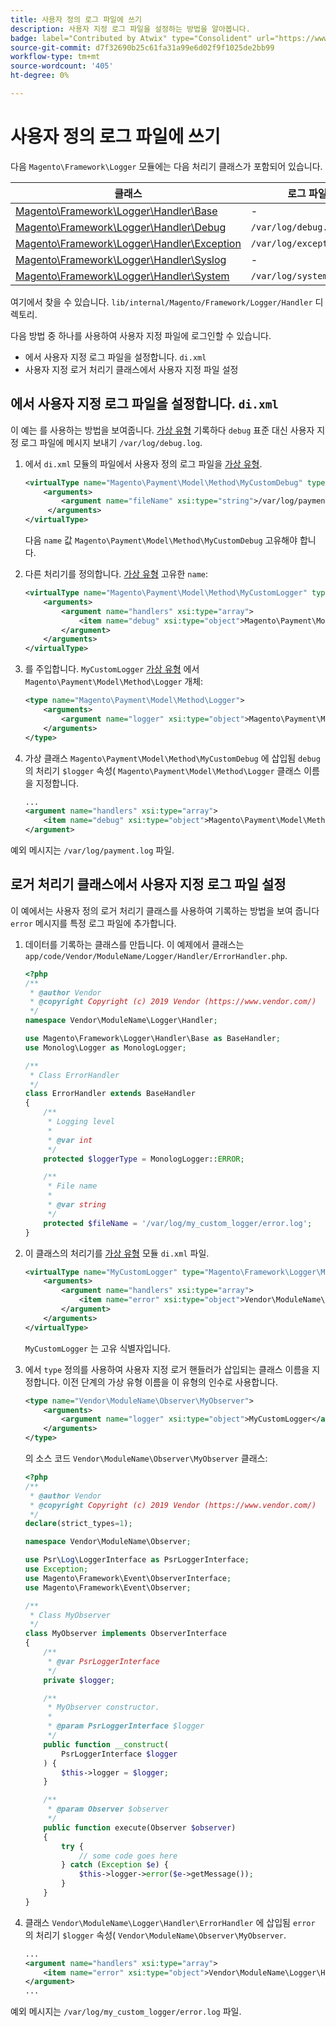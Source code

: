```yaml
---
title: 사용자 정의 로그 파일에 쓰기
description: 사용자 지정 로그 파일을 설정하는 방법을 알아봅니다.
badge: label="Contributed by Atwix" type="Consolident" url="https://www.atwix.com/" tooltip="Atwix"
source-git-commit: d7f32690b25c61fa31a99e6d02f9f1025de2bb99
workflow-type: tm+mt
source-wordcount: '405'
ht-degree: 0%

---
```



# 사용자 정의 로그 파일에 쓰기

다음 `Magento\Framework\Logger` 모듈에는 다음 처리기 클래스가 포함되어 있습니다.

| 클래스 | 로그 파일 |
| ----- | -------- |
| [Magento\Framework\Logger\Handler\Base][base] | - |
| [Magento\Framework\Logger\Handler\Debug][debug] | `/var/log/debug.log` |
| [Magento\Framework\Logger\Handler\Exception][exception] | `/var/log/exception.log` |
| [Magento\Framework\Logger\Handler\Syslog][syslog] | - |
| [Magento\Framework\Logger\Handler\System][system] | `/var/log/system.log` |

여기에서 찾을 수 있습니다. `lib/internal/Magento/Framework/Logger/Handler` 디렉토리.

다음 방법 중 하나를 사용하여 사용자 지정 파일에 로그인할 수 있습니다.

- 에서 사용자 지정 로그 파일을 설정합니다. `di.xml`
- 사용자 지정 로거 처리기 클래스에서 사용자 지정 파일 설정

## 에서 사용자 지정 로그 파일을 설정합니다. `di.xml`

이 예는 를 사용하는 방법을 보여줍니다. [가상 유형](https://developer.adobe.com/commerce/php/development/build/dependency-injection-file/#virtual-types) 기록하다 `debug` 표준 대신 사용자 지정 로그 파일에 메시지 보내기 `/var/log/debug.log`.

1. 에서 `di.xml` 모듈의 파일에서 사용자 정의 로그 파일을 [가상 유형](https://developer.adobe.com/commerce/php/development/build/dependency-injection-file/#virtual-types).

   ```xml
   <virtualType name="Magento\Payment\Model\Method\MyCustomDebug" type="Magento\Framework\Logger\Handler\Base">
       <arguments>
           <argument name="fileName" xsi:type="string">/var/log/payment.log</argument>
        </arguments>
   </virtualType>
   ```

   다음 `name` 값 `Magento\Payment\Model\Method\MyCustomDebug` 고유해야 합니다.

1. 다른 처리기를 정의합니다. [가상 유형](https://developer.adobe.com/commerce/php/development/build/dependency-injection-file/#virtual-types) 고유한 `name`:

   ```xml
   <virtualType name="Magento\Payment\Model\Method\MyCustomLogger" type="Magento\Framework\Logger\Monolog">
       <arguments>
           <argument name="handlers" xsi:type="array">
               <item name="debug" xsi:type="object">Magento\Payment\Model\Method\MyCustomDebug</item>
           </argument>
       </arguments>
   </virtualType>
   ```

1. 를 주입합니다. `MyCustomLogger` [가상 유형](https://developer.adobe.com/commerce/php/development/build/dependency-injection-file/#virtual-types) 에서 `Magento\Payment\Model\Method\Logger` 개체:

   ```xml
   <type name="Magento\Payment\Model\Method\Logger">
       <arguments>
           <argument name="logger" xsi:type="object">Magento\Payment\Model\Method\MyCustomLogger</argument>
       </arguments>
   </type>
   ```

1. 가상 클래스 `Magento\Payment\Model\Method\MyCustomDebug` 에 삽입됨 `debug` 의 처리기 `$logger` 속성( `Magento\Payment\Model\Method\Logger` 클래스 이름을 지정합니다.

   ```xml
   ...
   <argument name="handlers" xsi:type="array">
       <item name="debug" xsi:type="object">Magento\Payment\Model\Method\MyCustomDebug</item>
   </argument>
   ```

예외 메시지는 `/var/log/payment.log` 파일.

## 로거 처리기 클래스에서 사용자 지정 로그 파일 설정

이 예에서는 사용자 정의 로거 처리기 클래스를 사용하여 기록하는 방법을 보여 줍니다 `error` 메시지를 특정 로그 파일에 추가합니다.

1. 데이터를 기록하는 클래스를 만듭니다. 이 예제에서 클래스는 `app/code/Vendor/ModuleName/Logger/Handler/ErrorHandler.php`.

   ```php
   <?php
   /**
    * @author Vendor
    * @copyright Copyright (c) 2019 Vendor (https://www.vendor.com/)
    */
   namespace Vendor\ModuleName\Logger\Handler;
   
   use Magento\Framework\Logger\Handler\Base as BaseHandler;
   use Monolog\Logger as MonologLogger;
   
   /**
    * Class ErrorHandler
    */
   class ErrorHandler extends BaseHandler
   {
       /**
        * Logging level
        *
        * @var int
        */
       protected $loggerType = MonologLogger::ERROR;
   
       /**
        * File name
        *
        * @var string
        */
       protected $fileName = '/var/log/my_custom_logger/error.log';
   }
   ```

1. 이 클래스의 처리기를 [가상 유형](https://developer.adobe.com/commerce/php/development/build/dependency-injection-file/#virtual-types) 모듈 `di.xml` 파일.

   ```xml
   <virtualType name="MyCustomLogger" type="Magento\Framework\Logger\Monolog">
       <arguments>
           <argument name="handlers" xsi:type="array">
               <item name="error" xsi:type="object">Vendor\ModuleName\Logger\Handler\ErrorHandler</item>
           </argument>
       </arguments>
   </virtualType>
   ```

   `MyCustomLogger` 는 고유 식별자입니다.

1. 에서 `type` 정의를 사용하여 사용자 지정 로거 핸들러가 삽입되는 클래스 이름을 지정합니다. 이전 단계의 가상 유형 이름을 이 유형의 인수로 사용합니다.

   ```xml
   <type name="Vendor\ModuleName\Observer\MyObserver">
       <arguments>
           <argument name="logger" xsi:type="object">MyCustomLogger</argument>
       </arguments>
   </type>
   ```

   의 소스 코드 `Vendor\ModuleName\Observer\MyObserver` 클래스:

   ```php
   <?php
   /**
    * @author Vendor
    * @copyright Copyright (c) 2019 Vendor (https://www.vendor.com/)
    */
   declare(strict_types=1);
   
   namespace Vendor\ModuleName\Observer;
   
   use Psr\Log\LoggerInterface as PsrLoggerInterface;
   use Exception;
   use Magento\Framework\Event\ObserverInterface;
   use Magento\Framework\Event\Observer;
   
   /**
    * Class MyObserver
    */
   class MyObserver implements ObserverInterface
   {
       /**
        * @var PsrLoggerInterface
        */
       private $logger;
   
       /**
        * MyObserver constructor.
        *
        * @param PsrLoggerInterface $logger
        */
       public function __construct(
           PsrLoggerInterface $logger
       ) {
           $this->logger = $logger;
       }
   
       /**
        * @param Observer $observer
        */
       public function execute(Observer $observer)
       {
           try {
               // some code goes here
           } catch (Exception $e) {
               $this->logger->error($e->getMessage());
           }
       }
   }
   ```

1. 클래스 `Vendor\ModuleName\Logger\Handler\ErrorHandler` 에 삽입됨 `error` 의 처리기 `$logger` 속성( `Vendor\ModuleName\Observer\MyObserver`.

   ```xml
   ...
   <argument name="handlers" xsi:type="array">
       <item name="error" xsi:type="object">Vendor\ModuleName\Logger\Handler\ErrorHandler</item>
   </argument>
   ...
   ```

예외 메시지는 `/var/log/my_custom_logger/error.log` 파일.

<!-- link definitions -->

[base]: https://github.com/magento/magento2/blob/2.4/lib/internal/Magento/Framework/Logger/Handler/Base.php
[debug]: https://github.com/magento/magento2/blob/2.4/lib/internal/Magento/Framework/Logger/Handler/Debug.php
[exception]: https://github.com/magento/magento2/blob/2.4/lib/internal/Magento/Framework/Logger/Handler/Exception.php
[syslog]: https://github.com/magento/magento2/blob/2.4/lib/internal/Magento/Framework/Logger/Handler/Syslog.php
[system]: https://github.com/magento/magento2/blob/2.4/lib/internal/Magento/Framework/Logger/Handler/System.php
